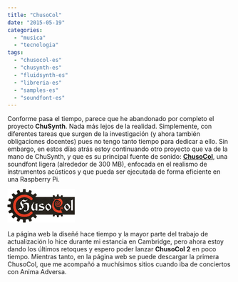 ```yaml
---
title: "ChusoCol"
date: "2015-05-19"
categories: 
  - "musica"
  - "tecnologia"
tags: 
  - "chusocol-es"
  - "chusynth-es"
  - "fluidsynth-es"
  - "libreria-es"
  - "samples-es"
  - "soundfont-es"
---
```


Conforme pasa el tiempo, parece que he abandonado por completo el proyecto **ChuSynth**. Nada más lejos de la realidad. Simplemente, con diferentes tareas que surgen de la investigación (y ahora también obligaciones docentes) pues no tengo tanto tiempo para dedicar a ello. Sin embargo, en estos días atrás estoy continuando otro proyecto que va de la mano de ChuSynth, y que es su principal fuente de sonido: **[ChusoCol](http://chusocol.sourceforge.net/)**, una soundfont ligera (alrededor de 300 MB), enfocada en el realismo de instrumentos acústicos y que pueda ser ejecutada de forma eficiente en una Raspberry Pi.

![ChusoCol](images/logo.png)

La página web la diseñé hace tiempo y la mayor parte del trabajo de actualización lo hice durante mi estancia en Cambridge, pero ahora estoy dando los últimos retoques y espero poder lanzar **ChusoCol 2** en poco tiempo. Mientras tanto, en la página web se puede descargar la primera ChusoCol, que me acompañó a muchísimos sitios cuando iba de conciertos con Anima Adversa.
